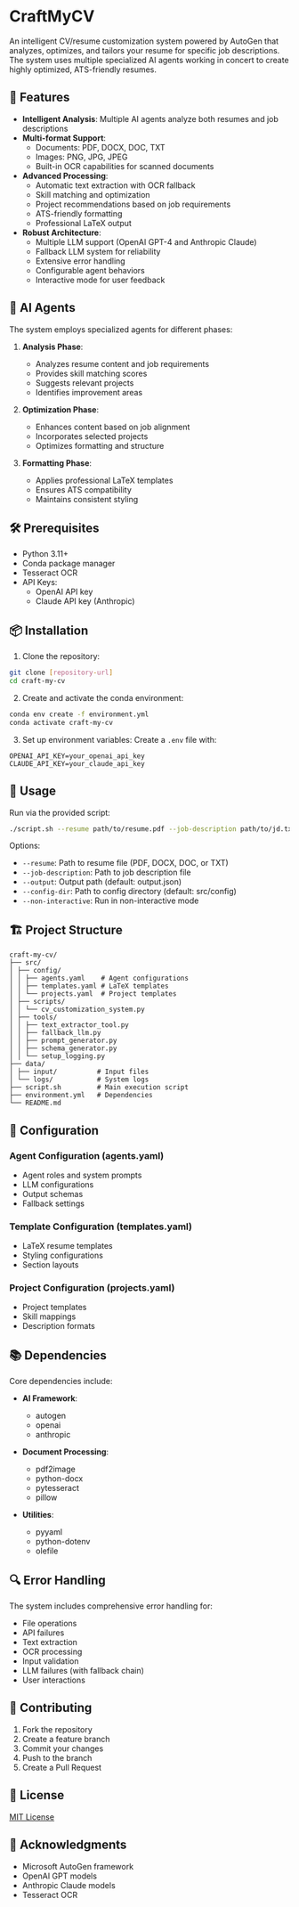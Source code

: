 # CraftMyCV

An intelligent CV/resume customization system powered by AutoGen that analyzes, optimizes, and tailors your resume for specific job descriptions. The system uses multiple specialized AI agents working in concert to create highly optimized, ATS-friendly resumes.

## 🌟 Features

- **Intelligent Analysis**: Multiple AI agents analyze both resumes and job descriptions
- **Multi-format Support**: 
  - Documents: PDF, DOCX, DOC, TXT
  - Images: PNG, JPG, JPEG
  - Built-in OCR capabilities for scanned documents
- **Advanced Processing**:
  - Automatic text extraction with OCR fallback
  - Skill matching and optimization
  - Project recommendations based on job requirements
  - ATS-friendly formatting
  - Professional LaTeX output
- **Robust Architecture**:
  - Multiple LLM support (OpenAI GPT-4 and Anthropic Claude)
  - Fallback LLM system for reliability
  - Extensive error handling
  - Configurable agent behaviors
  - Interactive mode for user feedback

## 🤖 AI Agents

The system employs specialized agents for different phases:

1. **Analysis Phase**: 
   - Analyzes resume content and job requirements
   - Provides skill matching scores
   - Suggests relevant projects
   - Identifies improvement areas

2. **Optimization Phase**:
   - Enhances content based on job alignment
   - Incorporates selected projects
   - Optimizes formatting and structure

3. **Formatting Phase**:
   - Applies professional LaTeX templates
   - Ensures ATS compatibility
   - Maintains consistent styling

## 🛠 Prerequisites

- Python 3.11+
- Conda package manager
- Tesseract OCR
- API Keys:
  - OpenAI API key
  - Claude API key (Anthropic)

## 📦 Installation

1. Clone the repository:

```bash
git clone [repository-url]
cd craft-my-cv
```

2. Create and activate the conda environment:

```bash
conda env create -f environment.yml
conda activate craft-my-cv
```

3. Set up environment variables:
Create a `.env` file with:

```env
OPENAI_API_KEY=your_openai_api_key
CLAUDE_API_KEY=your_claude_api_key
```

## 🚀 Usage

Run via the provided script:

```bash
./script.sh --resume path/to/resume.pdf --job-description path/to/jd.txt
```

Options:
- `--resume`: Path to resume file (PDF, DOCX, DOC, or TXT)
- `--job-description`: Path to job description file
- `--output`: Output path (default: output.json)
- `--config-dir`: Path to config directory (default: src/config)
- `--non-interactive`: Run in non-interactive mode

## 🏗 Project Structure
```
craft-my-cv/
├── src/
│ ├── config/
│ │ ├── agents.yaml    # Agent configurations
│ │ ├── templates.yaml # LaTeX templates
│ │ └── projects.yaml  # Project templates
│ ├── scripts/
│ │ └── cv_customization_system.py
│ ├── tools/
│ │ ├── text_extractor_tool.py
│ │ ├── fallback_llm.py
│ │ ├── prompt_generator.py
│ │ ├── schema_generator.py
│ │ └── setup_logging.py
├── data/
│ ├── input/          # Input files
│ └── logs/           # System logs
├── script.sh         # Main execution script
├── environment.yml   # Dependencies
└── README.md
```

## 🔧 Configuration

### Agent Configuration (agents.yaml)
- Agent roles and system prompts
- LLM configurations
- Output schemas
- Fallback settings

### Template Configuration (templates.yaml)
- LaTeX resume templates
- Styling configurations
- Section layouts

### Project Configuration (projects.yaml)
- Project templates
- Skill mappings
- Description formats

## 📚 Dependencies

Core dependencies include:
- **AI Framework**:
  - autogen
  - openai
  - anthropic

- **Document Processing**:
  - pdf2image
  - python-docx
  - pytesseract
  - pillow

- **Utilities**:
  - pyyaml
  - python-dotenv
  - olefile

## 🔍 Error Handling

The system includes comprehensive error handling for:
- File operations
- API failures
- Text extraction
- OCR processing
- Input validation
- LLM failures (with fallback chain)
- User interactions

## 🤝 Contributing

1. Fork the repository
2. Create a feature branch
3. Commit your changes
4. Push to the branch
5. Create a Pull Request

## 📄 License

[MIT License](LICENSE)

## 🙏 Acknowledgments

- Microsoft AutoGen framework
- OpenAI GPT models
- Anthropic Claude models
- Tesseract OCR